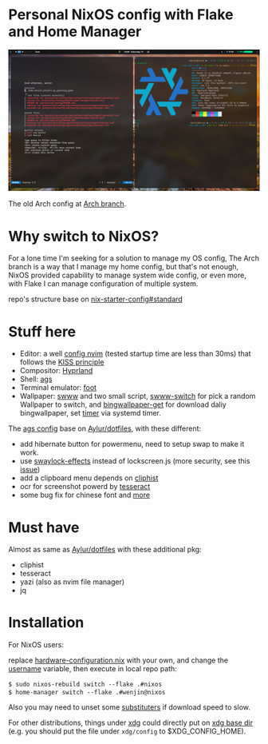 # Personal NixOS config with Flake and Home Manager
![screenshot](./screenshot.png)

The old Arch config at [Arch branch](https://github.com/wenjinnn/config/tree/arch).

# Why switch to NixOS?

For a lone time I'm seeking for a solution to manage my OS config, The Arch branch is a way that I manage my home config, but that's not enough, NixOS provided capability to manage system wide config, or even more, with Flake I can manage configuration of multiple system.

repo's structure base on [nix-starter-config#standard](https://github.com/Misterio77/nix-starter-configs/tree/main/standard)

# Stuff here

* Editor: a well [config nvim](https://github.com/wenjinnn/config/tree/nixos/xdg/config/nvim) (tested startup time are less than 30ms) that follows the [KISS principle](https://en.wikipedia.org/wiki/KISS_principle)
* Compositor: [Hyprland](https://github.com/hyprwm/Hyprland)  
* Shell: [ags](https://github.com/Aylur/ags)  
* Terminal emulator: [foot](https://codeberg.org/dnkl/foot)  
* Wallpaper: [swww](https://github.com/LGFae/swww) and two small script, [swww-switch](https://github.com/wenjinnn/config/blob/nixos/pkgs/swww-switch/swww-switch.sh) for pick a random Wallpaper to switch, and [bingwallpaper-get](https://github.com/wenjinnn/config/blob/nixos/pkgs/bingwallpaper-get/bingwallpaper-get.sh) for download daliy bingwallpaper, set [timer](https://github.com/wenjinnn/config/blob/1d08b37c56696a953e1c40c0ea9307acf0c1539d/modules/home-manager/hyprland.nix#L69-L115) via systemd timer.

The [ags config](https://github.com/wenjinnn/config/tree/nixos/xdg/config/ags) base on [Aylur/dotfiles](https://github.com/Aylur/dotfiles), with these different:

* add hibernate button for powermenu, need to setup swap to make it work.  
* use [swaylock-effects](https://github.com/jirutka/swaylock-effects) instead of lockscreen.js (more security, see this [issue](https://github.com/Aylur/dotfiles/issues/72))  
* add a clipboard menu depends on [cliphist](https://github.com/sentriz/cliphist)
* ocr for screenshot powerd by [tesseract](https://github.com/tesseract-ocr/tesseract)
* some bug fix for chinese font and [more](https://github.com/Aylur/dotfiles/issues/122)

# Must have

Almost as same as [Aylur/dotfiles](https://github.com/Aylur/dotfiles) with these additional pkg:

* cliphist  
* tesseract
* yazi (also as nvim file manager)
* jq

# Installation

For NixOS users:

replace [hardware-configuration.nix](https://github.com/wenjinnn/config/blob/nixos/nixos/hosts/nixos/hardware-configuration.nix) with your own, and change the [username](https://github.com/wenjinnn/config/blob/1d08b37c56696a953e1c40c0ea9307acf0c1539d/flake.nix#L63) variable, then execute in local repo path:
```
$ sudo nixos-rebuild switch --flake .#nixos
$ home-manager switch --flake .#wenjin@nixos
```

Also you may need to unset some [substituters](https://github.com/wenjinnn/config/blob/1d08b37c56696a953e1c40c0ea9307acf0c1539d/nixos/configuration.nix#L96) if download speed to slow.

For other distributions, things under [xdg](https://github.com/wenjinnn/config/tree/main/xdg) could directly put on [xdg base dir](https://wiki.archlinux.org/title/XDG_Base_Directory) (e.g. you should put the file under `xdg/config` to $XDG_CONFIG_HOME).
